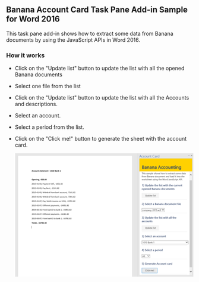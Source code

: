## Banana Account Card Task Pane Add-in Sample for Word 2016

This task pane add-in shows how to extract some data from Banana documents by using the JavaScript APIs in Word 2016.


### How it works

* Click on the "Update list" button to update the list with all the opened Banana documents

* Select one file from the list

* Click on the "Update list" button to update the list with all the Accounts and descriptions.
    
* Select an account.

* Select a period from the list.

* Click on the "Click me!" button to generate the sheet with the account card.
    
	![Update file list](https://raw.githubusercontent.com/BananaAccounting/General/master/OfficeAddIns/WordAddIns/AccountCard/Images/word_account_card_example.png)
